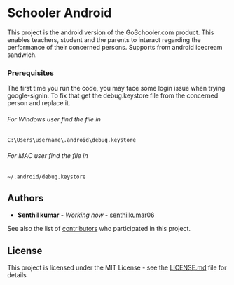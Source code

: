 # Schooler Android

This project is the android version of the GoSchooler.com product. This enables teachers, student and the parents to interact regarding the performance of their concerned persons. Supports from android icecream sandwich. 

### Prerequisites

The first time you run the code, you may face some login issue when trying google-signin. To fix that get the debug.keystore file from the concerned person and replace it.


###### For Windows user find the file in
```
C:\Users\username\.android\debug.keystore
```


###### For MAC user find the file in
```
~/.android/debug.keystore
```


## Authors

* **Senthil kumar** - *Working now* - [senthilkumar06](https://github.com/senthilkumar06)

See also the list of [contributors](https://github.com/senthilkumar06/schooler_android/contributors) who participated in this project.

## License

This project is licensed under the MIT License - see the [LICENSE.md](LICENSE.md) file for details

